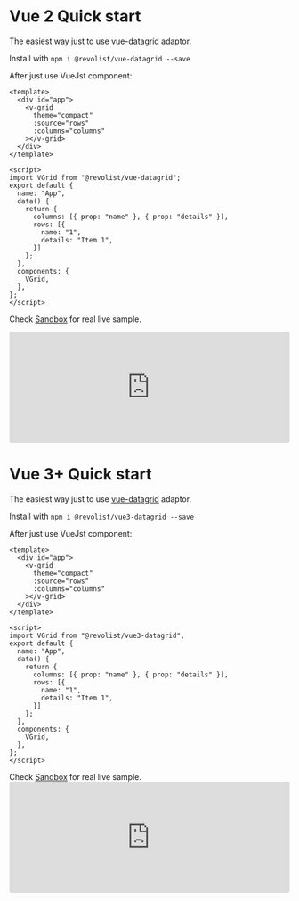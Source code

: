 # Vue 2 Quick start

The easiest way just to use [vue-datagrid](https://www.npmjs.com/package/@revolist/vue-datagrid) adaptor.

Install with `npm i @revolist/vue-datagrid --save`


After just use VueJst component:

```vue
<template>
  <div id="app">
    <v-grid
      theme="compact"
      :source="rows"
      :columns="columns"
    ></v-grid>
  </div>
</template>
 
<script>
import VGrid from "@revolist/vue-datagrid";
export default {
  name: "App",
  data() {
    return {
      columns: [{ prop: "name" }, { prop: "details" }],
      rows: [{
        name: "1",
        details: "Item 1",
      }]
    };
  },
  components: {
    VGrid,
  },
};
</script>
```

Check [Sandbox](https://codesandbox.io/s/data-vue-test-3wkzi?file=/src/App.vue) for real live sample.
<ClientOnly>
  <div class="tile">
    <iframe src="https://codesandbox.io/embed/data-vue-test-3wkzi?fontsize=14&hidenavigation=1&theme=dark"
     style="width:100%; height:200px; border:0; border-radius: 4px; overflow:hidden;"
     title="data-vue-test"
     allow="accelerometer; ambient-light-sensor; camera; encrypted-media; geolocation; gyroscope; hid; microphone; midi; payment; usb; vr; xr-spatial-tracking"
     sandbox="allow-forms allow-modals allow-popups allow-presentation allow-same-origin allow-scripts"></iframe>
  </div>
</ClientOnly>

# Vue 3+ Quick start

The easiest way just to use [vue-datagrid](https://www.npmjs.com/package/@revolist/vue3-datagrid) adaptor.

Install with `npm i @revolist/vue3-datagrid --save`


After just use VueJst component:

```vue
<template>
  <div id="app">
    <v-grid
      theme="compact"
      :source="rows"
      :columns="columns"
    ></v-grid>
  </div>
</template>
 
<script>
import VGrid from "@revolist/vue3-datagrid";
export default {
  name: "App",
  data() {
    return {
      columns: [{ prop: "name" }, { prop: "details" }],
      rows: [{
        name: "1",
        details: "Item 1",
      }]
    };
  },
  components: {
    VGrid,
  },
};
</script>
```

Check [Sandbox](https://codesandbox.io/s/data-vue-test-3wkzi?file=/src/App.vue) for real live sample.
<ClientOnly>
    <iframe src="https://codesandbox.io/embed/revo-grid-vue3-thry7?fontsize=14&hidenavigation=1&theme=dark"
     style="width:100%; height:200px; border:0; border-radius: 4px; overflow:hidden;"
     title="revo-grid-vue3"
     allow="accelerometer; ambient-light-sensor; camera; encrypted-media; geolocation; gyroscope; hid; microphone; midi; payment; usb; vr; xr-spatial-tracking"
     sandbox="allow-forms allow-modals allow-popups allow-presentation allow-same-origin allow-scripts"></iframe>
</ClientOnly>
